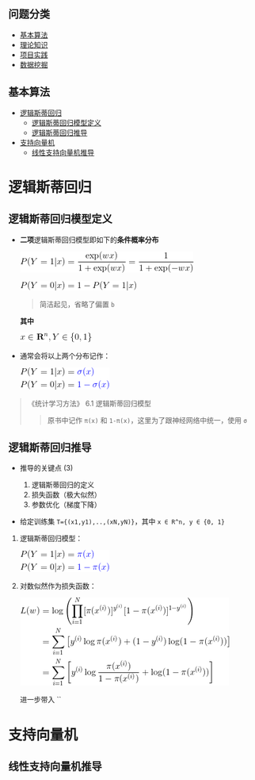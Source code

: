 **问题分类**
---

- [基本算法](./基本算法.md)
- [理论知识](./理论知识.md)
- [项目实践](./项目实践.md)
- [数据挖掘](./数据挖掘.md)

**基本算法**
---
<!-- TOC -->

- [逻辑斯蒂回归](#逻辑斯蒂回归)
  - [逻辑斯蒂回归模型定义](#逻辑斯蒂回归模型定义)
  - [逻辑斯蒂回归推导](#逻辑斯蒂回归推导)
- [支持向量机](#支持向量机)
  - [线性支持向量机推导](#线性支持向量机推导)

<!-- /TOC -->

# 逻辑斯蒂回归

## 逻辑斯蒂回归模型定义
- **二项**逻辑斯蒂回归模型即如下的**条件概率分布**

  <!-- [![](../assets/公式_20180709113033.png)](http://www.codecogs.com/eqnedit.php?latex=P(Y=1|x)=\frac{\exp(z)}{1&plus;\exp(z)}=\frac{1}{1&plus;\exp(-z)}) -->
  [![](../assets/公式_20180709152707.png)](http://www.codecogs.com/eqnedit.php?latex=P(Y=1|x)=\frac{\exp(wx)}{1&plus;\exp(wx)}=\frac{1}{1&plus;\exp(-wx)})

  [![](../assets/公式_20180709113237.png)](http://www.codecogs.com/eqnedit.php?latex=P(Y=0|x)=1-P(Y=1|x))
  > 简洁起见，省略了偏置 `b`

  **其中** 
    
  <!-- [![](../assets/公式_20180709113352.png)](http://www.codecogs.com/eqnedit.php?latex=P(Y=0|x)=1-P(Y=1|x)) -->
  
  [![](../assets/公式_20180709113801.png)](http://www.codecogs.com/eqnedit.php?latex=x\in&space;\mathbf{R}^n,Y\in&space;\left&space;\{&space;0,1&space;\right&space;\})

- 通常会将以上两个分布记作：

  [![](../assets/公式_20180709153307.png)](http://www.codecogs.com/eqnedit.php?latex=\begin{aligned}&space;&P(Y=1|x)={\color{Blue}&space;\sigma(x)}\\\\&space;&P(Y=0|x)={\color{Blue}&space;1-\sigma(x)}&space;\end{aligned})

> 《统计学习方法》 6.1 逻辑斯蒂回归模型
>> 原书中记作 `π(x)` 和 `1-π(x)`，这里为了跟神经网络中统一，使用 `σ`
  
## 逻辑斯蒂回归推导
- 推导的关键点 (3)
  1. 逻辑斯蒂回归的定义
  1. 损失函数（极大似然）
  1. 参数优化（梯度下降）

- 给定训练集 `T={(x1,y1),..,(xN,yN)}`，其中 `x ∈ R^n, y ∈ {0, 1}`
1. 逻辑斯蒂回归模型：

    [![](../assets/公式_20180709142838.png)](http://www.codecogs.com/eqnedit.php?latex=\begin{aligned}&space;&P(Y=1|x)={\color{Blue}&space;\pi(x)}\\&space;&P(Y=0|x)={\color{Blue}&space;1-\pi(x)}&space;\end{aligned})
2. 对数似然作为损失函数：

    [![](../assets/公式_20180709152101.png)](http://www.codecogs.com/eqnedit.php?latex=\begin{aligned}&space;&P(Y=1|x)={\color{Blue}&space;\pi(x)}\\&space;&P(Y=0|x)={\color{Blue}&space;1-\pi(x)}&space;\end{aligned})

    进一步带入 ``


  



# 支持向量机

## 线性支持向量机推导










